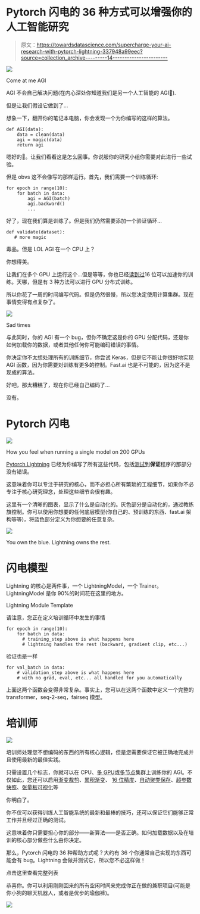 # Pytorch 闪电的 36 种方式可以增强你的人工智能研究

> 原文：<https://towardsdatascience.com/supercharge-your-ai-research-with-pytorch-lightning-337948a99eec?source=collection_archive---------14----------------------->

![](img/0fd284f34ef3a05eef9e73dd5b5718e9.png)

Come at me AGI

AGI 不会自己解决问题(在内心深处你知道我们是另一个人工智能的 AGI🤯).

但是让我们假设它做到了…

想象一下，翻开你的笔记本电脑，你会发现一个为你编写的这样的算法。

```
def AGI(data):
    data = clean(data)
    agi = magic(data)
    return agi
```

嗯好的🤔。让我们看看这是怎么回事。你说服你的研究小组你需要对此进行一些试验。

但是 obvs 这不会像写的那样运行。首先，我们需要一个训练循环:

```
for epoch in range(10):
    for batch in data:
        agi = AGI(batch)
        agi.backward()
        ...
```

好了，现在我们算是训练了。但是我们仍然需要添加一个验证循环…

```
def validate(dataset):
   # more magic
```

毒品。但是 LOL AGI 在一个 CPU 上？

你想得美。

让我们在多个 GPU 上运行这个…但是等等，你也已经[读到过](/9-tips-for-training-lightning-fast-neural-networks-in-pytorch-8e63a502f565)16 位可以加速你的训练。天哪，但是有 3 种方法可以进行 GPU 分布式训练。

所以你花了一周的时间编写代码。但是仍然很慢，所以您决定使用计算集群。现在事情变得有点复杂了。

![](img/0253cf9791744d713ca7dc352d902ce6.png)

Sad times

与此同时，你的 AGI 有一个 bug，但你不确定这是你的 GPU 分配代码，还是你如何加载你的数据，或者其他任何你可能编码错误的事情。

你决定你不太想处理所有的训练细节，你尝试 Keras，但是它不能让你很好地实现 AGI 函数，因为你需要对训练有更多的控制。Fast.ai 也是不可能的，因为这不是现成的算法。

好吧，那太糟糕了，现在你已经自己编码了…

没有。

# Pytorch 闪电

![](img/9f48d9bc577bc4c8fa56dea7e7fe577b.png)

How you feel when running a single model on 200 GPUs

[Pytorch Lightning](https://github.com/williamFalcon/pytorch-lightning) 已经为你编写了所有这些代码，包括[测试](https://travis-ci.org/williamFalcon/pytorch-lightning)到**保证**程序的那部分没有错误。

这意味着你可以专注于研究的核心，而不必担心所有繁琐的工程细节，如果你不必专注于核心研究理念，处理这些细节会很有趣。

这里有一个清晰的图表，显示了什么是自动化的。灰色部分是自动化的，通过教练旗控制。你可以使用你想要的任何底层模型(你自己的、预训练的东西、fast.ai 架构等等)，将蓝色部分定义为你想要的任意复杂。

![](img/bde86d83846ddb89e160740f03ef469f.png)

You own the blue. Lightning owns the rest.

# 闪电模型

Lightning 的核心是两件事，一个 LightningModel，一个 Trainer。LightningModel 是你 90%的时间花在这里的地方。

Lightning Module Template

请注意，您正在定义培训循环中发生的事情

```
for epoch in range(10):
    for batch in data:
      # training_step above is what happens here
      # lightning handles the rest (backward, gradient clip, etc...)
```

验证也是一样

```
for val_batch in data:
    # validation_step above is what happens here
    # with no grad, eval, etc... all handled for you automatically
```

上面这两个函数会变得非常复杂。事实上，您可以在这两个函数中定义一个完整的 transformer，seq-2-seq，fairseq 模型。

# **培训师**

![](img/0208d0f54ddf816a1ba975f9ab04ad42.png)

培训师处理您不想编码的东西的所有核心逻辑，但是您需要保证它被正确地完成并且使用最新的最佳实践。

只需设置几个标志，你就可以在 CPU、[多 GPU](https://williamfalcon.github.io/pytorch-lightning/Trainer/Distributed%20training/#Multi-GPU)或[多节点](https://williamfalcon.github.io/pytorch-lightning/Trainer/Distributed%20training/#Multi-node)集群上训练你的 AGI。不仅如此，您还可以启用[渐变裁剪](https://williamfalcon.github.io/pytorch-lightning/Trainer/Training%20Loop/#gradient-clipping)、[累积渐变](https://williamfalcon.github.io/pytorch-lightning/Trainer/Training%20Loop/#accumulated-gradients)、 [16 位精度](https://williamfalcon.github.io/pytorch-lightning/Trainer/Distributed%20training/#16-bit-mixed-precision)、[自动聚类保存](https://williamfalcon.github.io/pytorch-lightning/Trainer/Distributed%20training/#Multi-node)、[超参数快照](https://williamfalcon.github.io/pytorch-lightning/Trainer/Logging/#save-a-snapshot-of-all-hyperparameters)、[张量板可视化](https://williamfalcon.github.io/pytorch-lightning/Trainer/Logging/#tensorboard-support)等

你明白了。

你不仅可以获得训练人工智能系统的最新和最棒的技巧，还可以保证它们能够正常工作并且经过正确的测试。

这意味着你只需要担心你的部分——新算法——是否正确。如何加载数据以及在培训的核心部分做些什么由你决定。

那么，Pytorch 闪电的 36 种帮助方式呢？大约有 36 个你通常自己实现的东西可能会有 bug。Lightning 会做并测试它，所以您不必这样做！

点击这里查看完整列表

恭喜你。你可以利用刚刚回来的所有空闲时间来完成你正在做的兼职项目(可能是你小狗的聊天机器人，或者是优步的瑜伽裤)。

![](img/a6f759fb705079bef4540552beabb169.png)